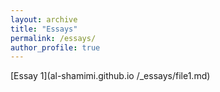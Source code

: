 ```yaml
---
layout: archive
title: "Essays"
permalink: /essays/
author_profile: true
---
```

[Essay 1](al-shamimi.github.io
/_essays/file1.md)
